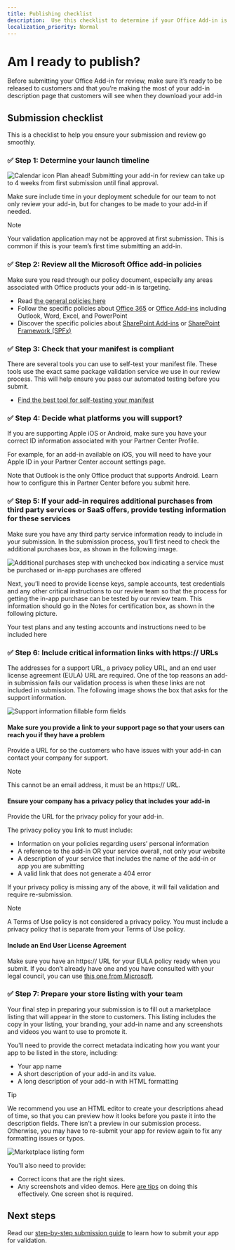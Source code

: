 ```yaml
---
title: Publishing checklist 
description:  Use this checklist to determine if your Office Add-in is ready to be published. 
localization_priority: Normal
---
```


# Am I ready to publish?

Before submitting your Office Add-in for review, make sure it’s ready to be released to customers and that you’re making the most of your add-in description page that customers will see when they download your add-in

## Submission checklist

This is a checklist to help you ensure your submission and review go smoothly.

### ✅ Step 1: Determine your launch timeline

![Calendar icon](./images/new/calendar.png) Plan ahead! Submitting your add-in for review can take up to 4 weeks from first submission until final approval.

Make sure include time in your deployment schedule for our team to not only review your add-in, but for changes to be made to your add-in if needed.

>[!NOTE]
> Your validation application may not be approved at first submission. This is common if this is your team’s first time submitting an add-in.

### ✅ Step 2: Review all the Microsoft Office add-in policies

Make sure you read through our policy document, especially any areas associated with Office products your add-in is targeting.

- Read [the general policies here](https://docs.microsoft.com/legal/marketplace/certification-policies)
- Follow the specific policies about [Office 365](https://docs.microsoft.com/legal/marketplace/certification-policies#1100-office-365) or [Office Add-ins](https://docs.microsoft.com/legal/marketplace/certification-policies#1120-office-add-ins) including Outlook, Word, Excel, and PowerPoint
- Discover the specific policies about [SharePoint Add-ins](https://docs.microsoft.com/legal/marketplace/certification-policies#1160-sharepoint) or [SharePoint Framework (SPFx)](https://docs.microsoft.com/legal/marketplace/certification-policies#1170-sharepoint-framework-solutions)

### ✅ Step 3: Check that your manifest is compliant

There are several tools you can use to self-test your manifest file. These tools use the exact same package validation service we use in our review process. This will help ensure you pass our automated testing before you submit. 

- [Find the best tool for self-testing your manifest](https://docs.microsoft.com/office/dev/add-ins/testing/troubleshoot-manifest#:~:text=%20To%20use%20a%20command-line%20XML%20schema%20validation,and%20replace%20XML_FILE%20with%20the%20path...%20More%20)

### ✅ Step 4: Decide what platforms you will  support?

If you are supporting Apple iOS or Android, make sure you have your correct ID information associated with your Partner Center Profile.

For example, for an add-in available on iOS, you will need to have your Apple ID in your Partner Center account settings page.

Note that Outlook is the only Office product that supports Android. Learn how to configure this in Partner Center before you submit here.

### ✅ Step 5: If your add-in requires additional purchases from third party services or SaaS offers, provide testing information for these services

Make sure you have any third party service information ready to include in your submission. In the submission process, you’ll first need to check the additional purchases box, as shown in the following image. 

![Additional purchases step with unchecked box indicating a service must be purchased or in-app purchases are offered](./images/new/additional-purchases.png)

Next, you’ll need to provide license keys, sample accounts, test credentials and any other critical instructions to our review team so that the process for getting the in-app purchase can be tested by our review team. This information should go in the Notes for certification box, as shown in the following picture.

Your test plans and any testing accounts and instructions need to be included here

### ✅ Step 6: Include critical information links with https:// URLs

The addresses for a support URL, a privacy policy URL, and an end user license agreement (EULA) URL  are required. One of the top reasons an add-in submission fails our validation process is when these links are not included in submission. The following image shows the box that asks for the support information.

![Support information fillable form fields](./images/new/support-info.png)

#### Make sure you provide a link to your support page so that your users can reach you if they have a problem

Provide a URL for so the customers who have issues with your add-in can contact your company for support.

> [!NOTE]
> This cannot be an email address, it must be an https:// URL.

#### Ensure your company has a privacy policy that includes your add-in
Provide the URL for the privacy policy for your add-in.

The privacy policy you link to must include:
- Information on your policies regarding users’ personal information
- A reference to the add-in OR your service overall, not only your website
- A description of your service that includes the name of the add-in or app you are submitting
- A valid link that does not generate a 404 error

If your privacy policy is missing any of the above, it will fail validation and require re-submission.

>[!NOTE]
> A Terms of Use policy is not considered a privacy policy. You must include a privacy policy that is separate from your Terms of Use policy. 

#### Include an End User License Agreement
Make sure you have an https:// URL for your EULA policy ready when you submit. If you don’t already have one and you have consulted with your legal council, you can use [this one from Microsoft](https://support.office.com/client/61994a3b-2c87-41c4-a88d-a6455efa362d). 

### ✅ Step 7: Prepare your store listing with your team

Your final step in preparing your submission is to fill out a marketplace listing that will appear in the store to customers. This listing includes the copy in your listing, your branding, your add-in name and any screenshots and videos you want to use to promote it.

You'll need to provide the correct metadata indicating how you want your app to be listed in the store, including:

- Your app name
- A short description of your add-in and its value.
- A long description of your add-in with HTML formatting

>[!TIP]
> We recommend you use an HTML editor to create your descriptions ahead of time, so that you can preview how it looks before you paste it into the description fields. There isn't a preview in our submission process. Otherwise, you may have to re-submit your app for review again to fix any formatting issues or typos.

![Marketplace listing form](./images/new/step-7-marketplace-listing.png)

You'll also need to provide:

- Correct icons that are the right sizes.
- Any screenshots and video demos. Here [are tips](https://docs.microsoft.com/office/dev/store/craft-effective-appsource-store-images) on doing this effectively. One screen shot is required.  

## Next steps

Read our [step-by-step submission guide](./add-in-submission-guide.md) to learn how to submit your app for validation.
